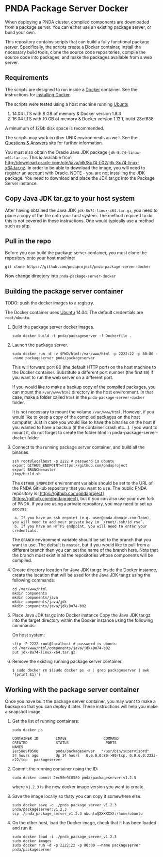 # PNDA Package Server Docker

When deploying a PNDA cluster, compiled components are downloaded from a package server. You can either use an existing package server, or build your own. 

This repository contains scripts that can build a fully functional package server. Specifically, the scripts create a Docker container, install the necessary build tools, clone the source code repositories, compile the source code into packages, and make the packages available from a web server. 

## Requirements

The scripts are designed to run inside a [Docker](https://www.docker.com) container. See the instructions for [installing Docker](https://docs.docker.com/engine/installation).

The scripts were tested using a host machine running [Ubuntu](http://www.ubuntu.com)

1. 14.04 LTS with 8 GB of memory & Docker version 1.8.3
2. 16.04 LTS with 10 GB of memory & Docker version 1.12.1, build 23cf638

A minumum of 12Gb disk space is recommended.

The scripts may work in other UNIX environments as well. See the [Questions & Answers](http://pndaproject.io/qa) site for further information.

You must also obtain the Oracle Java JDK package `jdk-8u74-linux-x64.tar.gz`. This is available from http://download.oracle.com/otn/java/jdk/8u74-b02/jdk-8u74-linux-x64.tar.gz. In order to be able to download the image, you will need to register an account with Oracle. NOTE - you are not installing the JDK package. You need to download and place the JDK tar.gz into the Package Server instance.

## Copy Java JDK tar.gz to your host system
After having obtained the Java JDK `jdk-8u74-linux-x64.tar.gz`, you need to place a copy of the file onto your host system. The method required to do this is not covered in these instructions. One would typically use a method such as sftp.

## Pull in the repo

Before you can build the package server container, you must clone the repository onto your host machine:

`git clone https://github.com/pndaproject/pnda-package-server-docker`

Now change directory into `pnda-package-server-docker`

## Building the package server container

TODO: push the docker images to a registry.

The Docker container uses [Ubuntu](http://www.ubuntu.com) 14.04. The default credentials are `root/ubuntu`.

1. Build the package server docker images.

    ```
    sudo docker build -t pnda/packageserver -f Dockerfile .
    ```

2. Launch the package server.
	
    ```
    sudo docker run -d -v $PWD/html:/var/www/html -p 2222:22 -p 80:80 --name packageserver pnda/packageserver
    ```

    This will forward port 80 (the default HTTP port) on the host machine to the Docker container. Substitute a different port number (the first `80`) if you want to run the web server on a different port. 

	If you would like to make a backup copy of the compiled packages, you can mount the `/var/www/html` directory in the host environment. In that case, make a folder called `html` in the `pnda-package-server-docker` folder. 
    
    It is not necessary to mount the volume `/var/www/html`. However, if you would like to keep a copy of the compiled packages on the host computer, Just in case you would like to have the binaries on the host if you wanted to have a backup (if the container crash etc...). I you want to mount it, do not forget to create the folder html in pnda-package-server-docker folder

3. Connect to the running package server container, and build all the binaries.

	```
    ssh root@localhost -p 2222 # password is ubuntu
	export GITHUB_ENDPOINT=https://github.com/pndaproject
	export BRANCH=master
	/tmp/build.sh
    ```
	
    The `GITHUB_ENDPOINT` environment variable should be set to the URL of the PNDA GitHub repository that you want to use. The public PNDA repository is [https://github.com/pndaproject](https://github.com/pndaproject), but if you can also use your own fork of PNDA. If you are using a private repository, you may need to set up access: 
    
		a. If you have an ssh enpoint (e.g. user@pnda.domain.com:Team), you will need to add your private key in `/root/.ssh/id_rsa`. 
		b. If you have an HTTPS endpoint, you will need to enter your credentials. 

    The `BRANCH` environment variable should be set to the branch that you want to use. The default is `master`, but if you would like to pull from a different branch then you can set the name of the branch here. Note that the branch must exist in all the repositories whose components will be compiled. 
    
4. Create directory location for Java JDK tar.gz
Inside the Docker instance, create the location that will be used for the Java JDK tar.gz using the following commands:

	```
	cd /var/www/html
	mkdir components
	mkdir components/java
	mkdir components/java/jdk
	mkdir components/java/jdk/8u74-b02
	```
4. Place Java JDK tar.gz into Docker instance
Copy the Java JDK tar.gz into the target directory within the Docker instance using the following commands:

	On host system:
	```
	sftp -P 2222 root@localhost # password is ubuntu
	cd /var/www/html/components/java/jdk/8u74-b02
	put jdk-8u74-linux-x64.tar.gz
	```

4. Remove the existing running package server container.

	```
    $ sudo docker rm $(sudo docker ps -a | grep packageserver | awk '{print $1}')
    ```

## Working with the package server container

Once you have built the package server container, you may want to make a backup so that you can deploy it later. These instructions will help you make a snapshot image.

1. Get the list of running containers:

    ```
    sudo docker ps

	CONTAINER ID        IMAGE                 COMMAND                  CREATED             STATUS                 PORTS                                      NAMES
	2ec50e9f0580        pnda/packageserver   "/usr/bin/supervisord"   34 hours ago        Up 34 hours   0.0.0.0:80->80/tcp, 0.0.0.0:2222->22/tcp   packageserver
    ```

2. Commit the running container using the ID:

	```
    sudo docker commit 2ec50e9f0580 pnda/packageserver:v1.2.3
    ```

	where `v1.2.3` is the new docker image version you want to create.

3. Save the image locally so thaty you can copy it somewhere else:
    
    ```	
    sudo docker save -o ./pnda_package_server_v1.2.3 pnda/packageserver:v1.2.3
	scp ./pnda_package_server_v1.2.3 ubuntu@XXXXXXX:/home/ubuntu
    ```

4. On the other host, load the Docker image, check that it has been loaded and run it:

    ```	
    sudo docker load -i ./pnda_package_server_v1.2.3
	sudo docker images 
	sudo docker run -d -p 2222:22 -p 80:80 --name packageserver pnda/packageserver
    ```
